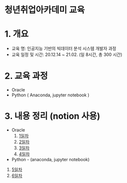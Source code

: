 청년취업아카데미 교육
============================
# 1. 개요
- 교육 명: 인공지능 기반의 빅데이터 분석 시스템 개발자 과정
- 교육 일정 및 시간:  20.12.14 ~ 21.02. (일 8시간, 총 300 시간)

# 2. 교육 과정
- Oracle
- Python ( Anaconda, jupyter notebook )

# 3. 내용 정리 (notion 사용)
* Oracle
  1. [1일차](https://www.notion.so/Day-1-7aa3cdd661d846cbab3cd3644a30f78c) 
  1. [2일차](https://www.notion.so/Day-2-a06bc5c3e14a4444b2ba9ce58a5f2969)  
  1. [3일차]( https://www.notion.so/Day-3-aa35f9ebb5e047dab6d0843c76365913)
  1. [4일차]( https://www.notion.so/Day-4-2ed763a167dc4d1bb17392102e1eafb9)
 * Python - (anaconda, jupyter notebook)
  1. [5일차]( https://www.notion.so/Day-5-19ae789d81cd41148254b23b1ab49076)
  1. [6일차]( https://www.notion.so/Day-6-78e089eb06b74e7b992dae5f153055ef)
